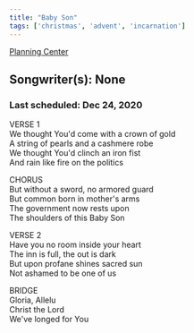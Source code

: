 ```yaml
---
title: "Baby Son"
tags: ['christmas', 'advent', 'incarnation']
---
```


[Planning Center](https://services.planningcenteronline.com/songs/19961689)

## Songwriter(s): None
### Last scheduled: Dec 24, 2020          

VERSE 1  
We thought You'd come with a crown of gold  
A string of pearls and a cashmere robe  
We thought You'd clinch an iron fist  
And rain like fire on the politics  
  
CHORUS  
But without a sword, no armored guard  
But common born in mother's arms  
The government now rests upon  
The shoulders of this Baby Son  
  
VERSE 2  
Have you no room inside your heart  
The inn is full, the out is dark  
But upon profane shines sacred sun  
Not ashamed to be one of us  
  
BRIDGE  
Gloria, Allelu  
Christ the Lord  
We've longed for You
